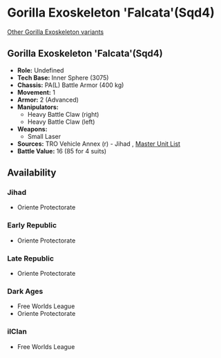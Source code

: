 # Gorilla Exoskeleton 'Falcata'(Sqd4) 

[Other Gorilla Exoskeleton variants](../gorilla_exoskeleton.md) 

## Gorilla Exoskeleton 'Falcata'(Sqd4) 

- **Role:** Undefined 
- **Tech Base:** Inner Sphere (3075) 
- **Chassis:** PA(L) Battle Armor (400 kg) 
- **Movement:** 1 
- **Armor:** 2 (Advanced) 
- **Manipulators:** 
  - Heavy Battle Claw (right) 
  - Heavy Battle Claw (left) 
- **Weapons:** 
  - Small Laser 
- **Sources:** TRO Vehicle Annex (r) - Jihad , [Master Unit List](http://masterunitlist.info/Unit/Details/5440) 
- **Battle Value:** 16 (85 for 4 suits) 

## Availability 

### Jihad 

- Oriente Protectorate 

### Early Republic 

- Oriente Protectorate 

### Late Republic 

- Oriente Protectorate 

### Dark Ages 

- Free Worlds League 
- Oriente Protectorate 

### ilClan 

- Free Worlds League 

